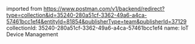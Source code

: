 imported from https://www.postman.com/v1/backend/redirect?type=collection&id=35240-280a51cf-3362-49a6-a4ca-57461bcc1ef4&entityId=81854&publisherType=team&publisherId=37129
collectionId: 35240-280a51cf-3362-49a6-a4ca-57461bcc1ef4
name: IoT Device Management